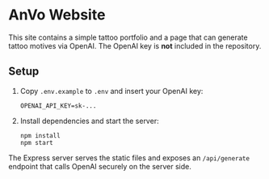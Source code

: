 # AnVo Website

This site contains a simple tattoo portfolio and a page that can generate tattoo motives via OpenAI. The OpenAI key is **not** included in the repository.

## Setup

1. Copy `.env.example` to `.env` and insert your OpenAI key:
   ```
   OPENAI_API_KEY=sk-...
   ```
2. Install dependencies and start the server:
   ```
   npm install
   npm start
   ```

The Express server serves the static files and exposes an `/api/generate` endpoint that calls OpenAI securely on the server side.
